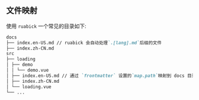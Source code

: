 ## 文件映射

使用 `ruabick` 一个常见的目录如下:

```md
docs
├── index.en-US.md // ruabick 会自动处理`.[lang].md`后缀的文件
├── index.zh-CN.md
src
├── loading
│ ├── demo
│ │ └── demo.vue
│ ├── index.en-US.md // 通过 `frontmatter` 设置的`map.path`映射到 docs 目录下
│ ├── index.zh-CN.md
│ └── loading.vue
└── ...
```
